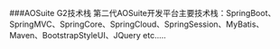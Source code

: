 ﻿###AOSuite G2技术栈
第二代AOSuite开发平台主要技术栈：SpringBoot、SpringMVC、SpringCore、SpringCloud、SpringSession、MyBatis、Maven、BootstrapStyleUI、JQuery etc.....